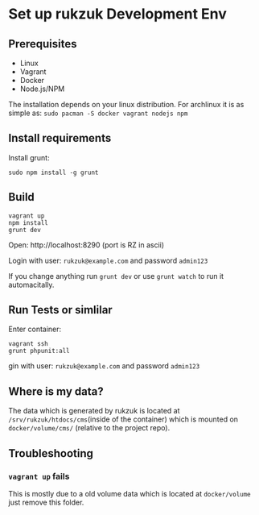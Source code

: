 # Set up rukzuk Development Env

## Prerequisites

* Linux
* Vagrant
* Docker
* Node.js/NPM

The installation depends on your linux distribution. For archlinux it is as simple as: `sudo pacman -S docker vagrant nodejs npm`

## Install requirements

Install grunt:

```
sudo npm install -g grunt
```

## Build 

```
vagrant up
npm install
grunt dev
```

Open: http://localhost:8290 (port is RZ in ascii)

Login with user: `rukzuk@example.com` and password `admin123`

If you change anything run `grunt dev` or use `grunt watch` to run it automacitally.

## Run Tests or simlilar

Enter container:

```
vagrant ssh
grunt phpunit:all
```

gin with user: `rukzuk@example.com` and password `admin123`

## Where is my data?

The data which is generated by rukzuk is located at `/srv/rukzuk/htdocs/cms`(inside of the container) which is mounted on `docker/volume/cms/` (relative to the project repo).

## Troubleshooting

### `vagrant up` fails

This is mostly due to a old volume data which is located at `docker/volume` just remove this folder.
